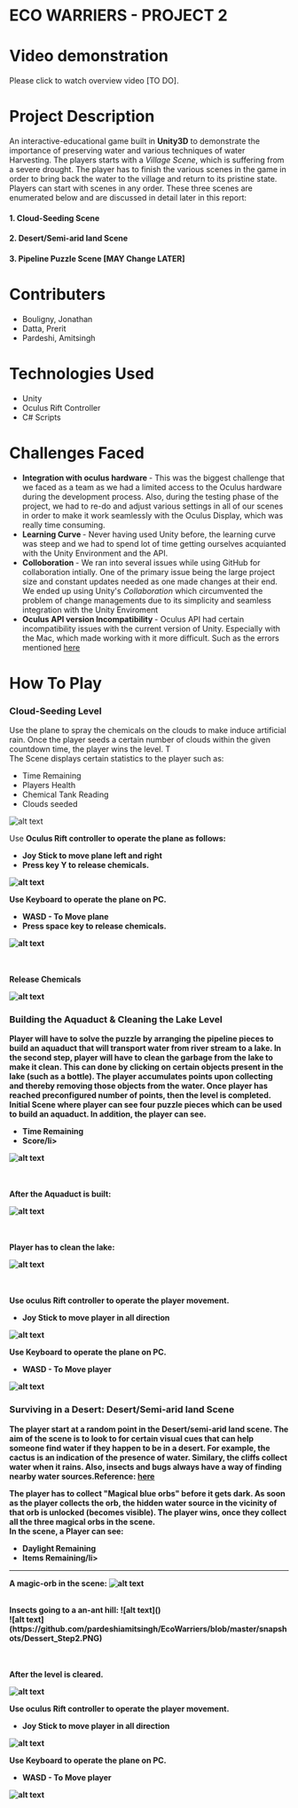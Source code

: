 # ECO WARRIERS - PROJECT 2

<h1> Video demonstration </h1>

Please click to watch overview video [TO DO].

<h1> Project Description </h1>
An interactive-educational game built in <b>Unity3D</b> to demonstrate the importance of preserving water and various techniques of water Harvesting. The players starts with a <i>Village Scene</i>, which is suffering from a severe drought. The player has to finish the various scenes in the game in order to bring back the water to the village and return to its pristine state. Players can start with scenes in any order. These three scenes are enumerated below and are discussed in detail later in this report:

#### 1. Cloud-Seeding Scene
#### 2. Desert/Semi-arid land Scene
#### 3. Pipeline Puzzle Scene [MAY Change LATER]


<h1> Contributers </h1>
<ul>
  <li>Bouligny, Jonathan </li>
  <li>Datta, Prerit</li>
  <li>Pardeshi, Amitsingh</li>
</ul>
 

<h1> Technologies Used </h1>

<ul>
  <li>Unity </li>
  <li>Oculus Rift Controller</li>
  <li>C# Scripts</li>
</ul>
 


<h1> Challenges Faced </h1>

<ul>
  <li> <b>Integration with oculus hardware </b>  - This was the biggest challenge that we faced as a team as we had a limited access to the Oculus hardware during the development process. Also, during the testing phase of the project, we had to re-do and adjust various settings in all of our scenes in order to make it work seamlessly with the Oculus Display, which was really time consuming. </br>
  
  <li> <b> Learning Curve </b> - Never having used Unity before, the learning curve was steep and we had to spend lot of time getting ourselves acquianted with the Unity Environment and the API.</li>
  <li> <b> Colloboration </b> - We ran into several issues while using GitHub for collaboration intially. One of the primary issue being the large project size and constant updates needed as one made changes at their end. We ended up using Unity's <i>Collaboration</i> which circumvented the problem of change managements due to its simplicity and seamless integration with the Unity Enviroment </li>
  
<li> <b> Oculus API version Incompatibility </b> - Oculus API had certain incompatibility issues with the current version of Unity. Especially with the Mac, which made working with it more difficult. Such as the errors mentioned <a href="https://forums.oculusvr.com/developer/discussion/58002/development-on-macos-high-sierra">here</a>
  </li>
</ul>

<h1> How To Play</h1>

<h3>Cloud-Seeding Level</h3>
Use the plane to spray the chemicals on the clouds to make induce artificial rain. Once the player seeds a certain number of clouds within the given countdown time, the player wins the level. T
<br>
The Scene displays certain statistics to the player such as:
<ul>
  <li>Time Remaining</li>
   <li>Players Health</li>
   <li>Chemical Tank Reading</li>
   <li>Clouds seeded</li>
</ul>

![alt text](https://github.com/pardeshiamitsingh/EcoWarriers/blob/master/snapshots/cloud_step1.PNG)

Use <b> Oculus Rift <b> controller to operate the plane as follows:
<ul>
  <li>Joy Stick to move plane left and right</li>
  <li> Press key Y to release chemicals.
</ul>


![alt text](https://github.com/pardeshiamitsingh/EcoWarriers/blob/master/snapshots/oculus-touch-teardown.jpg)

Use <b> Keyboard <b> to operate the plane on PC.
<ul>
  <li>WASD - To Move plane</li>
  <li> Press space key to release chemicals.
</ul>


![alt text](https://github.com/pardeshiamitsingh/EcoWarriers/blob/master/snapshots/wasd.png)

<br></br>
Release Chemicals

![alt text](https://github.com/pardeshiamitsingh/EcoWarriers/blob/master/snapshots/cloud_step2.PNG)


<h3>Building the Aquaduct & Cleaning the Lake Level</h3>
Player will have to solve the puzzle by arranging the pipeline pieces to build an aquaduct that will transport water from river stream to a lake. In the second step, player will have to clean the garbage from the lake to make it clean. This can done by clicking on certain objects present in the lake (such as a bottle). The player accumulates points upon collecting and thereby removing those objects from the water. Once player has reached preconfigured number of points, then the level is completed.
<br>
Initial Scene where player can see four puzzle pieces which can be used to build an aquaduct. In addition, the player can see.
<ul>
  <li>Time Remaining</li>
   <li>Score/li>
</ul>

![alt text](https://github.com/pardeshiamitsingh/EcoWarriers/blob/master/snapshots/Aqua_Step1.PNG)


<br></br>
After the Aquaduct is built:

![alt text](https://github.com/pardeshiamitsingh/EcoWarriers/blob/master/snapshots/aqua_step3.PNG)

<br></br>
Player has to clean the lake:

![alt text](https://github.com/pardeshiamitsingh/EcoWarriers/blob/master/snapshots/aqua_step4.PNG)

<br><br>
Use oculus Rift controller to operate the player movement.
<ul>
  <li>Joy Stick to move player in all direction</li>
</ul>

![alt text](https://github.com/pardeshiamitsingh/EcoWarriers/blob/master/snapshots/oculus-touch-teardown.jpg)

Use Keyboard to operate the plane on PC.
<ul>
  <li>WASD - To Move player</li>
</ul>

![alt text](https://github.com/pardeshiamitsingh/EcoWarriers/blob/master/snapshots/wasd.png)


<h3>Surviving in a Desert: Desert/Semi-arid land Scene</h3>
The player start at a random point in the Desert/semi-arid land scene. The aim of the scene is to look to for certain visual cues that can help someone find water if they happen to be in a desert. For example, the cactus is an indication of the presence of water. Similary, the cliffs collect water when it rains. Also, insects and bugs always have a way of finding nearby water sources.Reference: <a href="https://www.wikihow.com/Find-Water-in-the-Desert"> here </a> <br/>

The player has to collect "Magical blue orbs" before it gets dark. As soon as the player collects the orb, the hidden water source in the vicinity of that orb is unlocked (becomes visible). The player wins, once they collect all the three magical orbs in the scene.
<br>
In the scene, a Player can see:
<ul>
  <li>Daylight Remaining</li>
   <li>Items Remaining/li>
</ul>

************************************
A magic-orb in the scene:
![alt text]()



<br/>
Insects going to a an-ant hill:
![alt text]()


<br/>
![alt text](https://github.com/pardeshiamitsingh/EcoWarriers/blob/master/snapshots/Dessert_Step2.PNG)

<br></br>
After the level is cleared.

![alt text](https://github.com/pardeshiamitsingh/EcoWarriers/blob/master/snapshots/dessert_step4.PNG)


Use oculus Rift controller to operate the player movement.
<ul>
  <li>Joy Stick to move player in all direction</li>
</ul>

![alt text](https://github.com/pardeshiamitsingh/EcoWarriers/blob/master/snapshots/oculus-touch-teardown.jpg)

Use Keyboard to operate the plane on PC.
<ul>
  <li>WASD - To Move player</li>
</ul>

![alt text](https://github.com/pardeshiamitsingh/EcoWarriers/blob/master/snapshots/wasd.png)

